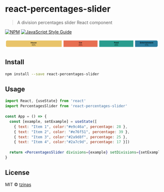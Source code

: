 # react-percentages-slider

> A division percentages slider React component

[![NPM](https://img.shields.io/npm/v/react-percentages-slider.svg)](https://www.npmjs.com/package/react-percentages-slider) [![JavaScript Style Guide](https://img.shields.io/badge/code_style-standard-brightgreen.svg)](https://standardjs.com)

![Percentages slider](images/example.png)


## Install

```bash
npm install --save react-percentages-slider
```

## Usage

```jsx
import React, {useState} from 'react'
import PercentagesSlider from 'react-percentages-slider'

const App = () => {
  const [example, setExample] = useState([
    { text: "Item 1", color:"#e9c46a", percentage: 28 },
    { text: "Item 2", color: "#e76f51", percentage: 39 },
    { text: "Item 3", color:"#2a9d8f", percentage: 25 },
    { text: "Item 4", color:"#2a7c9d", percentage: 17 }])

  return <PercentagesSlider divisions={example} setDivisions={setExample}/>
}
```

## License

MIT © [tzinas](https://github.com/tzinas)
